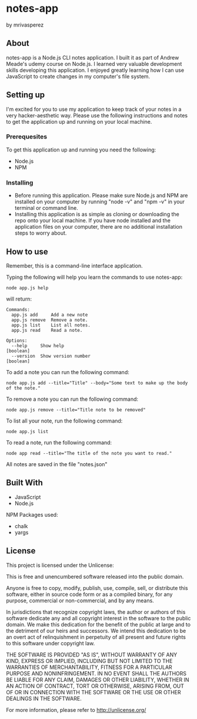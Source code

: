 # notes-app
by mrivasperez

## About
notes-app is a Node.js CLI notes application. I built it as part of Andrew Meade's udemy course on Node.js. I learned very valuable development skills developing this application. I enjoyed greatly learning how I can use JavaScript to create changes in my computer's file system.

## Setting up
I'm excited for you to use my application to keep track of your notes in a very hacker-aesthetic way. Please use the following instructions and notes to get the application up and running on your local machine.
### Prerequesites
To get this application up and running you need the following:
- Node.js
- NPM

### Installing
- Before running this application. Please make sure Node.js and NPM are installed on your computer by running "node -v" and "npm -v" in your terminal or command line.
- Installing this application is as simple as cloning or downloading the repo onto your local machine. If you have node installed and the application files on your computer, there are no additional installation steps to worry about.

## How to use
Remember, this is a command-line interface application.

Typing the following will help you learn the commands to use notes-app:
```
node app.js help
```
will return:

```
Commands:
  app.js add     Add a new note
  app.js remove  Remove a note.
  app.js list    List all notes.
  app.js read    Read a note.

Options:
  --help     Show help                                                 [boolean]
  --version  Show version number                                       [boolean]
```

To add a note you can run the following command:

```
node app.js add --title="Title" --body="Some text to make up the body of the note."
```

To remove a note you can run the following command:
```
node app.js remove --title="Title note to be removed"
```

To list all your note, run the following command:
```
node app.js list
```

To read a note, run the following command:
```
node app read --title="The title of the note you want to read."
```

All notes are saved in the file "notes.json"

## Built With
- JavaScript
- Node.js

NPM Packages used:
- chalk
- yargs

## License
This project is licensed under the Unlicense:

This is free and unencumbered software released into the public domain.

Anyone is free to copy, modify, publish, use, compile, sell, or
distribute this software, either in source code form or as a compiled
binary, for any purpose, commercial or non-commercial, and by any
means.

In jurisdictions that recognize copyright laws, the author or authors
of this software dedicate any and all copyright interest in the
software to the public domain. We make this dedication for the benefit
of the public at large and to the detriment of our heirs and
successors. We intend this dedication to be an overt act of
relinquishment in perpetuity of all present and future rights to this
software under copyright law.

THE SOFTWARE IS PROVIDED "AS IS", WITHOUT WARRANTY OF ANY KIND,
EXPRESS OR IMPLIED, INCLUDING BUT NOT LIMITED TO THE WARRANTIES OF
MERCHANTABILITY, FITNESS FOR A PARTICULAR PURPOSE AND NONINFRINGEMENT.
IN NO EVENT SHALL THE AUTHORS BE LIABLE FOR ANY CLAIM, DAMAGES OR
OTHER LIABILITY, WHETHER IN AN ACTION OF CONTRACT, TORT OR OTHERWISE,
ARISING FROM, OUT OF OR IN CONNECTION WITH THE SOFTWARE OR THE USE OR
OTHER DEALINGS IN THE SOFTWARE.

For more information, please refer to <http://unlicense.org/>
